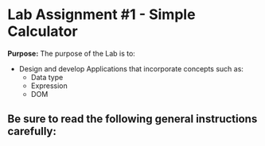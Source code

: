 # Lab Assignment #1 - Simple Calculator

**Purpose:** The purpose of the Lab is to:
  - Design and develop Applications that incorporate concepts such as:
      - Data type
      - Expression
      - DOM

Be sure to read the following general instructions carefully:
  - 
